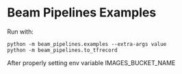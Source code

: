 # Beam Pipelines Examples
Run with:
```shell
python -m beam_pipelines.examples --extra-args value
python -m beam_pipelines.to_tfrecord
```
After properly setting env variable IMAGES_BUCKET_NAME
